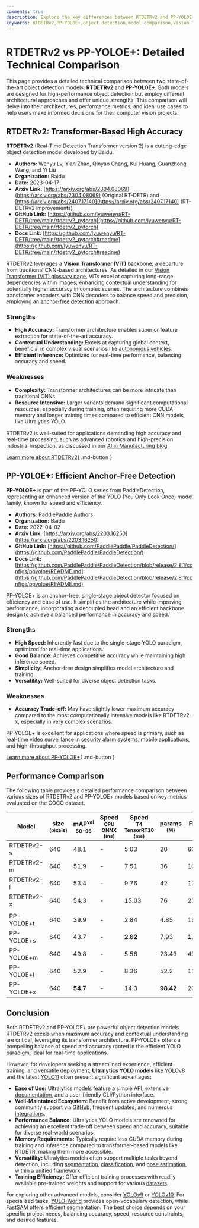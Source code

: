 ```yaml
---
comments: true
description: Explore the key differences between RTDETRv2 and PP-YOLOE+, two leading object detection models. Compare architectures, performance, and use cases.
keywords: RTDETRv2,PP-YOLOE+,object detection,model comparison,Vision Transformer,YOLO,real-time detection,AI,Ultralytics,deep learning
---
```


# RTDETRv2 vs PP-YOLOE+: Detailed Technical Comparison

This page provides a detailed technical comparison between two state-of-the-art object detection models: **RTDETRv2** and **PP-YOLOE+**. Both models are designed for high-performance object detection but employ different architectural approaches and offer unique strengths. This comparison will delve into their architectures, performance metrics, and ideal use cases to help users make informed decisions for their computer vision projects.

<script async src="https://cdn.jsdelivr.net/npm/chart.js"></script>
<script defer src="../../javascript/benchmark.js"></script>

<canvas id="modelComparisonChart" width="1024" height="400" active-models='["RTDETRv2", "PP-YOLOE+"]'></canvas>

## RTDETRv2: Transformer-Based High Accuracy

**RTDETRv2** (Real-Time Detection Transformer version 2) is a cutting-edge object detection model developed by Baidu.

- **Authors:** Wenyu Lv, Yian Zhao, Qinyao Chang, Kui Huang, Guanzhong Wang, and Yi Liu
- **Organization:** Baidu
- **Date:** 2023-04-17
- **Arxiv Link:** [https://arxiv.org/abs/2304.08069](https://arxiv.org/abs/2304.08069) (Original RT-DETR) and [https://arxiv.org/abs/2407.17140](https://arxiv.org/abs/2407.17140) (RT-DETRv2 improvements)
- **GitHub Link:** [https://github.com/lyuwenyu/RT-DETR/tree/main/rtdetrv2_pytorch](https://github.com/lyuwenyu/RT-DETR/tree/main/rtdetrv2_pytorch)
- **Docs Link:** [https://github.com/lyuwenyu/RT-DETR/tree/main/rtdetrv2_pytorch#readme](https://github.com/lyuwenyu/RT-DETR/tree/main/rtdetrv2_pytorch#readme)

RTDETRv2 leverages a **Vision Transformer (ViT)** backbone, a departure from traditional CNN-based architectures. As detailed in our [Vision Transformer (ViT) glossary page](https://www.ultralytics.com/glossary/vision-transformer-vit), ViTs excel at capturing long-range dependencies within images, enhancing contextual understanding for potentially higher accuracy in complex scenes. The architecture combines transformer encoders with CNN decoders to balance speed and precision, employing an [anchor-free detection](https://www.ultralytics.com/glossary/anchor-free-detectors) approach.

### Strengths

- **High Accuracy:** Transformer architecture enables superior feature extraction for state-of-the-art accuracy.
- **Contextual Understanding:** Excels at capturing global context, beneficial in complex visual scenarios like [autonomous vehicles](https://www.ultralytics.com/solutions/ai-in-automotive).
- **Efficient Inference:** Optimized for real-time performance, balancing accuracy and speed.

### Weaknesses

- **Complexity:** Transformer architectures can be more intricate than traditional CNNs.
- **Resource Intensive:** Larger variants demand significant computational resources, especially during training, often requiring more CUDA memory and longer training times compared to efficient CNN models like Ultralytics YOLO.

RTDETRv2 is well-suited for applications demanding high accuracy and real-time processing, such as advanced robotics and high-precision industrial inspection, as discussed in our [AI in Manufacturing blog](https://www.ultralytics.com/blog/improving-manufacturing-with-computer-vision).

[Learn more about RTDETRv2](https://docs.ultralytics.com/models/rtdetr/){ .md-button }

## PP-YOLOE+: Efficient Anchor-Free Detection

**PP-YOLOE+** is part of the PP-YOLO series from PaddleDetection, representing an enhanced version of the YOLO (You Only Look Once) model family, known for speed and efficiency.

- **Authors:** PaddlePaddle Authors
- **Organization:** Baidu
- **Date:** 2022-04-02
- **Arxiv Link:** [https://arxiv.org/abs/2203.16250](https://arxiv.org/abs/2203.16250)
- **GitHub Link:** [https://github.com/PaddlePaddle/PaddleDetection/](https://github.com/PaddlePaddle/PaddleDetection/)
- **Docs Link:** [https://github.com/PaddlePaddle/PaddleDetection/blob/release/2.8.1/configs/ppyoloe/README.md](https://github.com/PaddlePaddle/PaddleDetection/blob/release/2.8.1/configs/ppyoloe/README.md)

PP-YOLOE+ is an anchor-free, single-stage object detector focused on efficiency and ease of use. It simplifies the architecture while improving performance, incorporating a decoupled head and an efficient backbone design to achieve a balanced performance in accuracy and speed.

### Strengths

- **High Speed:** Inherently fast due to the single-stage YOLO paradigm, optimized for real-time applications.
- **Good Balance:** Achieves competitive accuracy while maintaining high inference speed.
- **Simplicity:** Anchor-free design simplifies model architecture and training.
- **Versatility:** Well-suited for diverse object detection tasks.

### Weaknesses

- **Accuracy Trade-off:** May have slightly lower maximum accuracy compared to the most computationally intensive models like RTDETRv2-x, especially in very complex scenarios.

PP-YOLOE+ is excellent for applications where speed is primary, such as real-time video surveillance in [security alarm systems](https://docs.ultralytics.com/guides/security-alarm-system/), mobile applications, and high-throughput processing.

[Learn more about PP-YOLOE+](https://github.com/PaddlePaddle/PaddleDetection/blob/release/2.8.1/configs/ppyoloe/README.md){ .md-button }

## Performance Comparison

The following table provides a detailed performance comparison between various sizes of RTDETRv2 and PP-YOLOE+ models based on key metrics evaluated on the COCO dataset.

| Model      | size<br><sup>(pixels) | mAP<sup>val<br>50-95 | Speed<br><sup>CPU ONNX<br>(ms) | Speed<br><sup>T4 TensorRT10<br>(ms) | params<br><sup>(M) | FLOPs<br><sup>(B) |
| ---------- | --------------------- | -------------------- | ------------------------------ | ----------------------------------- | ------------------ | ----------------- |
| RTDETRv2-s | 640                   | 48.1                 | -                              | 5.03                                | 20                 | 60                |
| RTDETRv2-m | 640                   | 51.9                 | -                              | 7.51                                | 36                 | 100               |
| RTDETRv2-l | 640                   | 53.4                 | -                              | 9.76                                | 42                 | 136               |
| RTDETRv2-x | 640                   | 54.3                 | -                              | 15.03                               | 76                 | 259               |
|            |                       |                      |                                |                                     |                    |                   |
| PP-YOLOE+t | 640                   | 39.9                 | -                              | 2.84                                | 4.85               | 19.15             |
| PP-YOLOE+s | 640                   | 43.7                 | -                              | **2.62**                            | 7.93               | **17.36**         |
| PP-YOLOE+m | 640                   | 49.8                 | -                              | 5.56                                | 23.43              | 49.91             |
| PP-YOLOE+l | 640                   | 52.9                 | -                              | 8.36                                | 52.2               | 110.07            |
| PP-YOLOE+x | 640                   | **54.7**             | -                              | 14.3                                | **98.42**          | 206.59            |

## Conclusion

Both RTDETRv2 and PP-YOLOE+ are powerful object detection models. RTDETRv2 excels when maximum accuracy and contextual understanding are critical, leveraging its transformer architecture. PP-YOLOE+ offers a compelling balance of speed and accuracy rooted in the efficient YOLO paradigm, ideal for real-time applications.

However, for developers seeking a streamlined experience, efficient training, and versatile deployment, **Ultralytics YOLO models** like [YOLOv8](https://docs.ultralytics.com/models/yolov8/) and the latest [YOLO11](https://docs.ultralytics.com/models/yolo11/) often present significant advantages:

- **Ease of Use:** Ultralytics models feature a simple API, extensive [documentation](https://docs.ultralytics.com/), and a user-friendly CLI/Python interface.
- **Well-Maintained Ecosystem:** Benefit from active development, strong community support via [GitHub](https://github.com/ultralytics/ultralytics), frequent updates, and numerous [integrations](https://docs.ultralytics.com/integrations/).
- **Performance Balance:** Ultralytics YOLO models are renowned for achieving an excellent trade-off between speed and accuracy, suitable for diverse real-world scenarios.
- **Memory Requirements:** Typically require less CUDA memory during training and inference compared to transformer-based models like RTDETR, making them more accessible.
- **Versatility:** Ultralytics models often support multiple tasks beyond detection, including [segmentation](https://docs.ultralytics.com/tasks/segment/), [classification](https://docs.ultralytics.com/tasks/classify/), and [pose estimation](https://docs.ultralytics.com/tasks/pose/), within a unified framework.
- **Training Efficiency:** Offer efficient training processes with readily available pre-trained weights and support for various [datasets](https://docs.ultralytics.com/datasets/).

For exploring other advanced models, consider [YOLOv9](https://docs.ultralytics.com/models/yolov9/) or [YOLOv10](https://docs.ultralytics.com/models/yolov10/). For specialized tasks, [YOLO-World](https://docs.ultralytics.com/models/yolo-world/) provides open-vocabulary detection, while [FastSAM](https://docs.ultralytics.com/models/fast-sam/) offers efficient segmentation. The best choice depends on your specific project needs, balancing accuracy, speed, resource constraints, and desired features.
